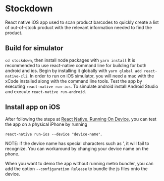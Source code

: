 # Stockdown
React native iOS app used to scan product barcodes to quickly create a list of out-of-stock product with the relevant information needed to find the product.

## Build for simulator
`cd stockdown`, then install node packages with `yarn install`
It is recommended to use react-native command line for building for both android and ios. Begin by installing it globally with `yarn global add react-native-cli`. In order to run on iOS simulator, you will need a mac with the xCode installed along with the command line tools. Test the app by executing `react-native run-ios`. To simulate android install Android Studio and execute `react-native run-android`.

## Install app on iOS 
After following the steps at [React Native, Running On Device](https://facebook.github.io/react-native/docs/running-on-device), you can test the app on a physical iPhone by running 

`react-native run-ios --device "device-name"`. 

NOTE: if the device name has special characters such as ', it will fail to recognize. You can workaround by changing your device name on the phone.

When you want to demo the app without running metro bundler, you can add the option `--configuration Release` to bundle the js files onto the device.
